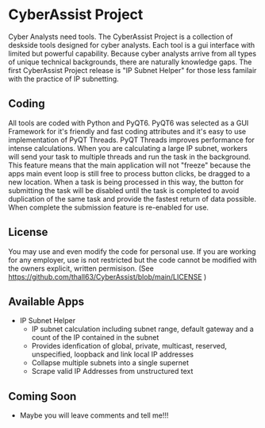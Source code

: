 # CyberAssist Project  
Cyber Analysts need tools. The CyberAssist Project is a collection of deskside tools designed for cyber analysts. Each tool is a gui interface with limited but powerful capability. Because cyber analysts arrive from all types of unique technical backgrounds, there are naturally knowledge gaps. The first CyberAssist Project release is "IP Subnet Helper" for those less familair with the practice of IP subnetting.  

## Coding
All tools are coded with Python and PyQT6. PyQT6 was selected as a GUI Framework for it's friendly and fast coding attributes and it's easy to use implementation of PyQT Threads. PyQT Threads improves performance for intense calculations. When you are calculating a large IP subnet, workers will send your task to multiple threads and run the task in the background. This feature means that the main application will not "freeze" because the apps main event loop is still free to process button clicks, be dragged to a new location. When a task is being processed in this way, the button for submitting the task will be disabled until the task is completed to avoid duplication of the same task and provide the fastest return of data possible. When complete the submission feature is re-enabled for use.

## License
You may use and even modify the code for personal use. If you are working for any employer, use is not restricted but the code cannot be modified with the owners explicit, written permisison. (See https://github.com/thall63/CyberAssist/blob/main/LICENSE )

## Available Apps
- IP Subnet Helper
  - IP subnet calculation including subnet range, default gateway and a count of the IP contained in the subnet
  - Provides idenfication of global, private, multicast, reserved, unspecified, loopback and link local IP addresses
  - Collapse multiple subnets into a single supernet
  - Scrape valid IP Addresses from unstructured text

## Coming Soon
- Maybe you will leave comments and tell me!!!
